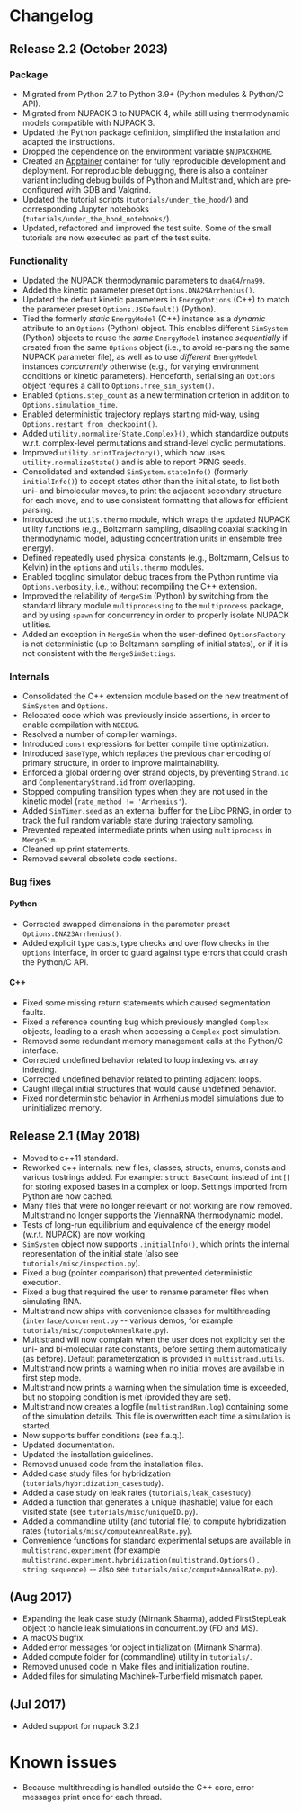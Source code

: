 
# Changelog

## Release 2.2 (October 2023)

### Package
- Migrated from Python 2.7 to Python 3.9+ (Python modules & Python/C API).
- Migrated from NUPACK 3 to NUPACK 4, while still using thermodynamic models
  compatible with NUPACK 3.
- Updated the Python package definition, simplified the installation and adapted
  the instructions.
- Dropped the dependence on the environment variable `$NUPACKHOME`.
- Created an [Apptainer](https://apptainer.org/) container for fully
  reproducible development and deployment. For reproducible debugging, there is
  also a container variant including debug builds of Python and Multistrand,
  which are pre-configured with GDB and Valgrind.
- Updated the tutorial scripts (`tutorials/under_the_hood/`) and corresponding
  Jupyter notebooks (`tutorials/under_the_hood_notebooks/`).
- Updated, refactored and improved the test suite. Some of the small tutorials
  are now executed as part of the test suite.

### Functionality
- Updated the NUPACK thermodynamic parameters to `dna04`/`rna99`.
- Added the kinetic parameter preset `Options.DNA29Arrhenius()`.
- Updated the default kinetic parameters in `EnergyOptions` (C++) to match the
  parameter preset `Options.JSDefault()` (Python).
- Tied the formerly *static* `EnergyModel` (C++) instance as a *dynamic*
  attribute to an `Options` (Python) object. This enables different `SimSystem`
  (Python) objects to reuse the *same* `EnergyModel` instance *sequentially* if
  created from the same `Options` object (i.e., to avoid re-parsing the same
  NUPACK parameter file), as well as to use *different* `EnergyModel` instances
  *concurrently* otherwise (e.g., for varying environment conditions or kinetic
  parameters). Henceforth, serialising an `Options` object requires a call to
  `Options.free_sim_system()`.
- Enabled `Options.step_count` as a new termination criterion in addition to
  `Options.simulation_time`.
- Enabled deterministic trajectory replays starting mid-way, using
  `Options.restart_from_checkpoint()`.
- Added `utility.normalize{State,Complex}()`, which standardize outputs w.r.t.
  complex-level permutations and strand-level cyclic permutations.
- Improved `utility.printTrajectory()`, which now uses
  `utility.normalizeState()` and is able to report PRNG seeds.
- Consolidated and extended `SimSystem.stateInfo()` (formerly `initialInfo()`)
  to accept states other than the initial state, to list both uni- and
  bimolecular moves, to print the adjacent secondary structure for each move,
  and to use consistent formatting that allows for efficient parsing.
- Introduced the `utils.thermo` module, which wraps the updated NUPACK utility
  functions (e.g., Boltzmann sampling, disabling coaxial stacking in
  thermodynamic model, adjusting concentration units in ensemble free energy).
- Defined repeatedly used physical constants (e.g., Boltzmann, Celsius to
  Kelvin) in the `options` and `utils.thermo` modules.
- Enabled toggling simulator debug traces from the Python runtime via
  `Options.verbosity`, i.e., without recompiling the C++ extension.
- Improved the reliability of `MergeSim` (Python) by switching from the standard
  library module `multiprocessing` to the `multiprocess` package, and by using
  `spawn` for concurrency in order to properly isolate NUPACK utilities.
- Added an exception in `MergeSim` when the user-defined `OptionsFactory` is not
  deterministic (up to Boltzmann sampling of initial states), or if it is not
  consistent with the `MergeSimSettings`.

### Internals
- Consolidated the C++ extension module based on the new treatment of
  `SimSystem` and `Options`.
- Relocated code which was previously inside assertions, in order to enable
  compilation with `NDEBUG`.
- Resolved a number of compiler warnings.
- Introduced `const` expressions for better compile time optimization.
- Introduced `BaseType`, which replaces the previous `char` encoding of primary
  structure, in order to improve maintainability.
- Enforced a global ordering over strand objects, by preventing `Strand.id` and
  `ComplementaryStrand.id` from overlapping.
- Stopped computing transition types when they are not used in the kinetic model
  (`rate_method != 'Arrhenius'`).
- Added `SimTimer.seed` as an external buffer for the Libc PRNG, in order to
  track the full random variable state during trajectory sampling.
- Prevented repeated intermediate prints when using `multiprocess` in `MergeSim`.
- Cleaned up print statements.
- Removed several obsolete code sections.

### Bug fixes
#### Python
- Corrected swapped dimensions in the parameter preset
  `Options.DNA23Arrhenius()`.
- Added explicit type casts, type checks and overflow checks in the `Options`
  interface, in order to guard against type errors that could crash the
  Python/C API.

#### C++
- Fixed some missing return statements which caused segmentation faults.
- Fixed a reference counting bug which previously mangled `Complex` objects,
  leading to a crash when accessing a `Complex` post simulation.
- Removed some redundant memory management calls at the Python/C interface.
- Corrected undefined behavior related to loop indexing vs. array indexing.
- Corrected undefined behavior related to printing adjacent loops.
- Caught illegal initial structures that would cause undefined behavior.
- Fixed nondeterministic behavior in Arrhenius model simulations due to
  uninitialized memory.


## Release 2.1 (May 2018)

- Moved to c++11 standard.
- Reworked c++ internals: new files, classes, structs, enums, consts and various
  tostrings added. For example: `struct BaseCount` instead of `int[]` for
  storing exposed bases in a complex or loop. Settings imported from Python are
  now cached.
- Many files that were no longer relevant or not working are now removed.
  Multistrand no longer supports the ViennaRNA thermodynamic model.
- Tests of long-run equilibrium and equivalence of the energy model (w.r.t.
  NUPACK) are now working.
- `SimSystem` object now supports `.initialInfo()`, which prints the internal
  representation of the initial state (also see `tutorials/misc/inspection.py`).
- Fixed a bug (pointer comparison) that prevented deterministic execution.
- Fixed a bug that required the user to rename parameter files when simulating
  RNA.
- Multistrand now ships with convenience classes for multithreading
  (`interface/concurrent.py` -- various demos, for example
  `tutorials/misc/computeAnnealRate.py`).
- Multistrand will now complain when the user does not explicitly set the uni-
  and bi-molecular rate constants, before setting them automatically (as
  before). Default parameterization is provided in `multistrand.utils`.
- Multistrand now prints a warning when no initial moves are available in first
  step mode.
- Multistrand now prints a warning when the simulation time is exceeded, but no
  stopping condition is met (provided they are set).
- Multistrand now creates a logfile (`multistrandRun.log`) containing some of
  the simulation details. This file is overwritten each time a simulation is
  started.
- Now supports buffer conditions (see f.a.q.).
- Updated documentation.
- Updated the installation guidelines.
- Removed unused code from the installation files.
- Added case study files for hybridization (`tutorials/hybridization_casestudy`).
- Added a case study on leak rates (`tutorials/leak_casestudy`).
- Added a function that generates a unique (hashable) value for each visited
  state (see `tutorials/misc/uniqueID.py`).
- Added a commandline utility (and tutorial file) to compute hybridization rates
  (`tutorials/misc/computeAnnealRate.py`).
- Convenience functions for standard experimental setups are available in
  `multistrand.experiment` (for example
  `multistrand.experiment.hybridization(multistrand.Options(), string:sequence)`
  -- also see `tutorials/misc/computeAnnealRate.py`).


## (Aug 2017)

- Expanding the leak case study (Mirnank Sharma), added FirstStepLeak object to
  handle leak simulations in concurrent.py (FD and MS).
- A macOS bugfix.
- Added error messages for object initialization (Mirnank Sharma).
- Added compute folder for (commandline) utility in `tutorials/`.
- Removed unused code in Make files and initialization routine.
- Added files for simulating Machinek-Turberfield mismatch paper.


## (Jul 2017)

- Added support for nupack 3.2.1


# Known issues

- Because multithreading is handled outside the C++ core, error messages print
  once for each thread.
